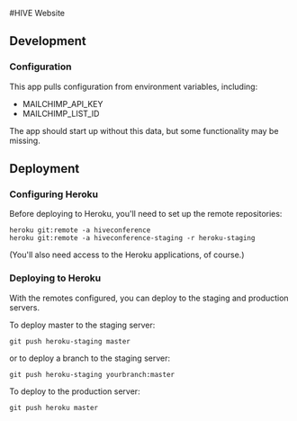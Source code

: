 #HIVE Website

## Development

### Configuration

This app pulls configuration from environment variables, including:

* MAILCHIMP_API_KEY
* MAILCHIMP_LIST_ID

The app should start up without this data, but some functionality may be missing.

## Deployment

### Configuring Heroku
Before deploying to Heroku, you'll need to set up the remote repositories:

    heroku git:remote -a hiveconference
    heroku git:remote -a hiveconference-staging -r heroku-staging

(You'll also need access to the Heroku applications, of course.)

### Deploying to Heroku
With the remotes configured, you can deploy to the staging and production servers.

To deploy master to the staging server:

    git push heroku-staging master

or to deploy a branch to the staging server:

    git push heroku-staging yourbranch:master

To deploy to the production server:

    git push heroku master

